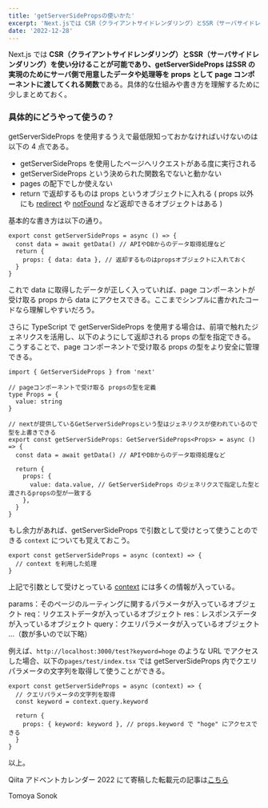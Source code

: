 ```yaml
---
title: 'getServerSidePropsの使いかた'
excerpt: 'Next.jsでは CSR（クライアントサイドレンダリング）とSSR（サーバサイドレンダリング）を使い分けることが可能であり、getServerSidePropsは...'
date: '2022-12-28'
---
```


Next.js では **CSR（クライアントサイドレンダリング）**と**SSR（サーバサイドレンダリング）**を使い分けることが可能であり、getServerSideProps は**SSR の実現のためにサーバ側で用意したデータや処理等を props として page コンポーネントに渡してくれる関数**である。具体的な仕組みや書き方を理解するために少しまとめておく。

### 具体的にどうやって使うの？

getServerSideProps を使用するうえで最低限知っておかなければいけないのは以下の 4 点である。

- getServerSideProps を使用したページへリクエストがある度に実行される
- getServerSideProps という決められた関数名でないと動かない
- pages の配下でしか使えない
- return で返却するものは props というオブジェクトに入れる
  ( props 以外にも [redirect](https://nextjs.org/docs/api-reference/data-fetching/get-server-side-props#redirect) や [notFound](https://nextjs.org/docs/api-reference/data-fetching/get-server-side-props#notfound) など返却できるオブジェクトはある )

基本的な書き方は以下の通り。

```tsx
export const getServerSideProps = async () => {
  const data = await getData() // APIやDBからのデータ取得処理など
  return {
    props: { data: data }, // 返却するものはpropsオブジェクトに入れておく
  }
}
```

これで data に取得したデータが正しく入っていれば、page コンポーネントが受け取る props から data にアクセスできる。ここまでシンプルに書かれたコードなら理解しやすいだろう。

さらに TypeScript で getServerSideProps を使用する場合は、前項で触れたジェネリクスを活用し、以下のようにして返却される props の型を指定できる。
こうすることで、page コンポーネントで受け取る props の型をより安全に管理できる。

```tsx
import { GetServerSideProps } from 'next'

// pageコンポーネントで受け取る propsの型を定義
type Props = {
  value: string
}

// nextが提供しているGetServerSidePropsという型はジェネリクスが使われているので型を上書きできる
export const getServerSideProps: GetServerSideProps<Props> = async () => {
  const data = await getData() // APIやDBからのデータ取得処理など

  return {
    props: {
      value: data.value, // GetServerSideProps のジェネリクスで指定した型と渡されるpropsの型が一致する
    },
  }
}
```

もし余力があれば、getServerSideProps で引数として受けとって使うことのできる `context` についても覚えておこう。

```tsx
export const getServerSideProps = async (context) => {
  // context を利用した処理
}
```

上記で引数として受けとっている [context](https://nextjs.org/docs/api-reference/data-fetching/get-server-side-props#context-parameter) には多くの情報が入っている。

params：そのページのルーティングに関するパラメータが入っているオブジェクト
req：リクエストデータが入っているオブジェクト
res：レスポンスデータが入っているオブジェクト
query：クエリパラメータが入っているオブジェクト
...（数が多いので以下略）

例えば、`http://localhost:3000/test?keyword=hoge` のような URL でアクセスした場合、以下の`pages/test/index.tsx` では getServerSideProps 内でクエリパラメータの文字列を取得して使うことができる。

```tsx
export const getServerSideProps = async (context) => {
  // クエリパラメータの文字列を取得
  const keyword = context.query.keyword

  return {
    props: { keyword: keyword }, // props.keyword で "hoge" にアクセスできる
  }
}
```

以上。

Qiita アドベントカレンダー 2022 にて寄稿した転載元の記事は[こちら](https://qiita.com/wlcmty/items/fcf5be68c830349fa122)

Tomoya Sonok
